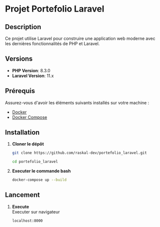 # Projet Portefolio Laravel

## Description

Ce projet utilise Laravel pour construire une application web moderne avec les dernières fonctionnalités de PHP et Laravel.

## Versions

- **PHP Version**: 8.3.0
- **Laravel Version**: 11.x

## Prérequis

Assurez-vous d'avoir les éléments suivants installés sur votre machine :

- [Docker](https://docs.docker.com/get-docker/)
- [Docker Compose](https://docs.docker.com/compose/install/)

## Installation

1. **Cloner le dépôt**

   ```bash
   git clone https://github.com/raskal-dev/portefolio_laravel.git
   ````
   ````bash
   cd portefolio_laravel
   ````
2. **Executer le commande bash**
    ````bash
    docker-compose up --build
## Lancement

1. **Execute** \
    Executer sur navigateur
    ```bash
    localhost:8000